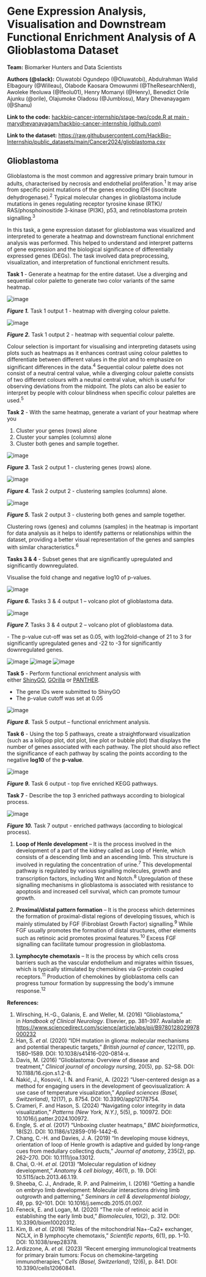 # **Gene Expression Analysis, Visualisation and Downstream Functional Enrichment Analysis of A Glioblastoma Dataset**
**Team:** Biomarker Hunters and Data Scientists

**Authors (@slack):** Oluwatobi Ogundepo (@Oluwatobi), Abdulrahman Walid Elbagoury (@Willeau), Olabode Kaosara Omowunmi (@TheResearchNerd), Awoleke Ifeoluwa (@Ifeolu01), Henry Momanyi (@Henry), Benedict Orile Ajunku (@orile), Olajumoke Oladosu (@Jumblosu), Mary Dhevanayagam (@Shanu)

**Link to the code:** [hackbio-cancer-internship/stage-two/code.R at main · marydhevanayagam/hackbio-cancer-internship (github.com)](https://github.com/marydhevanayagam/hackbio-cancer-internship/blob/main/stage-two/code.R)

**Link to the dataset:** <https://raw.githubusercontent.com/HackBio-Internship/public_datasets/main/Cancer2024/glioblastoma.csv>

## **Glioblastoma**
Glioblastoma is the most common and aggressive primary brain tumour in adults, characterised by necrosis and endothelial proliferation.<sup>1</sup> It may arise from specific point mutations of the genes encoding IDH (isocitrate dehydrogenase).<sup>2</sup> Typical molecular changes in glioblastoma include mutations in genes regulating receptor tyrosine kinase (RTK)/ RAS/phosphoinositide 3-kinase (PI3K), p53, and retinoblastoma protein signalling.<sup>3</sup>

In this task, a gene expression dataset for glioblastoma was visualized and interpreted to generate a heatmap and downstream functional enrichment analysis was performed. This helped to understand and interpret patterns of gene expression and the biological significance of differentially expressed genes (DEGs). The task involved data preprocessing, visualization, and interpretation of functional enrichment results.

<a name="_hlk176856732"></a>**Task 1** - Generate a heatmap for the entire dataset. Use a diverging and sequential color palette to generate two color variants of the same heatmap. 

![image](https://github.com/marydhevanayagam/hackbio-cancer-internship/blob/main/stage-two/results/Task1-output1.png?raw=true)

<a name="_hlk176856752"></a>***Figure 1.*** Task 1 output 1 - heatmap with diverging colour palette.

![image](https://github.com/marydhevanayagam/hackbio-cancer-internship/blob/main/stage-two/results/Task1-output2.png?raw=true)

***Figure 2.*** Task 1 output 2 - heatmap with sequential colour palette.

Colour selection is important for visualising and interpreting datasets using plots such as heatmaps as it enhances contrast using colour palettes to differentiate between different values in the plot and to emphasize on significant differences in the data.<sup>4</sup> Sequential colour palette does not consist of a neutral central value, while a diverging colour palette consists of two different colours with a neutral central value, which is useful for observing deviations from the midpoint. The plots can also be easier to interpret by people with colour blindness when specific colour palettes are used.<sup>5</sup> 

**Task 2** - With the same heatmap, generate a variant of your heatmap where you

1. Cluster your genes (rows) alone
1. Cluster your samples (columns) alone
1. Cluster both genes and sample together.

![image](https://github.com/marydhevanayagam/hackbio-cancer-internship/blob/main/stage-two/results/Task2-output1.png?raw=true)

***Figure 3.*** Task 2 output 1 - clustering genes (rows) alone.

![image](https://github.com/marydhevanayagam/hackbio-cancer-internship/blob/main/stage-two/results/Task2-output2.png?raw=true)

***Figure 4.*** Task 2 output 2 - clustering samples (columns) alone.

![image](https://github.com/marydhevanayagam/hackbio-cancer-internship/blob/main/stage-two/results/Task2-output3.png?raw=true)

***Figure 5.*** Task 2 output 3 - clustering both genes and sample together.

<a name="_hlk176856820"></a>Clustering rows (genes) and columns (samples) in the heatmap is important for data analysis as it helps to identify patterns or relationships within the dataset, providing a better visual representation of the genes and samples with similar characteristics.<sup>6</sup>



**Tasks 3 & 4** - Subset genes that are significantly upregulated and significantly downregulated. 

Visualise the fold change and negative log10 of p-values.

![image](https://github.com/marydhevanayagam/hackbio-cancer-internship/blob/main/stage-two/results/Task3&4-output1.png?raw=true)

***Figure 6.*** Tasks 3 & 4 output 1 – volcano plot of glioblastoma data.

![image](https://github.com/user-attachments/assets/4059f05a-6ed6-4982-bd8e-465eadf40103)

***Figure 7.*** Tasks 3 & 4 output 2 – volcano plot of glioblastoma data.

\- The p-value cut-off was set as 0.05, with log2fold-change of 21 to 3 for significantly upregulated genes and -22 to -3 for significantly downregulated genes.

![image](https://github.com/marydhevanayagam/hackbio-cancer-internship/blob/main/stage-two/results/Task3&4-output3.png?raw=true)
![image](https://github.com/marydhevanayagam/hackbio-cancer-internship/blob/main/stage-two/results/Task3&4-output4.png?raw=true)
![image](https://github.com/marydhevanayagam/hackbio-cancer-internship/blob/main/stage-two/results/Task3&4-output5.png?raw=true)


**Task 5** - Perform functional enrichment analysis with either [ShinyGO](http://bioinformatics.sdstate.edu/go/), [GOrilla](https://cbl-gorilla.cs.technion.ac.il/) or [PANTHER](https://geneontology.org/).

- <a name="_hlk176856865"></a>The gene IDs were submitted to ShinyGO
- The p-value cutoff was set at 0.05

![image](https://github.com/marydhevanayagam/hackbio-cancer-internship/blob/main/stage-two/results/Task5-output.PNG?raw=true)

***Figure 8.*** Task 5 output – functional enrichment analysis.

**Task 6** - Using the top 5 pathways, create a straightforward visualization (such as a lollipop plot, dot plot, line plot or bubble plot) that displays the number of genes associated with each pathway. The plot should also reflect the significance of each pathway by scaling the points according to the negative **log10** of the **p-value**.

![image](https://github.com/marydhevanayagam/hackbio-cancer-internship/blob/main/stage-two/results/Task6-output.png?raw=true)

***Figure 9.*** Task 6 output - top five enriched KEGG pathways.


**Task 7** - Describe the top 3 enriched pathways according to biological process.

![image](https://github.com/marydhevanayagam/hackbio-cancer-internship/blob/main/stage-two/results/Task7-output.png?raw=true)

***Figure 10.*** Task 7 output - enriched pathways (according to biological process).

1) **Loop of Henle development** – It is the process involved in the development of a part of the kidney called as Loop of Henle, which consists of a descending limb and an ascending limb. This structure is involved in regulating the concentration of urine.<sup>7</sup> This developmental pathway is regulated by various signalling molecules, growth and transcription factors, including Wnt and Notch.<sup>8</sup> Upregulation of these signalling mechanisms in glioblastoma is associated with resistance to apoptosis and increased cell survival, which can promote tumour growth.

1) **Proximal/distal pattern formation** – It is the process which determines the formation of proximal-distal regions of developing tissues, which is mainly stimulated by FGF (Fibroblast Growth Factor) signalling.<sup>9</sup> While FGF usually promotes the formation of distal structures, other elements such as retinoic acid promotes proximal features.<sup>10</sup> Excess FGF signalling can facilitate tumour progression in glioblastoma.

1) **Lymphocyte chemotaxis** – It is the process by which cells cross barriers such as the vascular endothelium and migrates within tissues, which is typically stimulated by chemokines via G-protein coupled receptors.<sup>11</sup> Production of chemokines by glioblastoma cells can progress tumour formation by suppressing the body's immune response.<sup>12</sup>


**References:**

1. Wirsching, H.-G., Galanis, E. and Weller, M. (2016) “Glioblastoma,” in *Handbook of Clinical Neurology*. Elsevier, pp. 381–397. Available at: https://www.sciencedirect.com/science/article/abs/pii/B9780128029978000232
1. Han, S. *et al.* (2020) “IDH mutation in glioma: molecular mechanisms and potential therapeutic targets,” *British journal of cancer*, 122(11), pp. 1580–1589. DOI: 10.1038/s41416-020-0814-x.
1. Davis, M. (2016) “Glioblastoma: Overview of disease and treatment,” *Clinical journal of oncology nursing*, 20(5), pp. S2–S8. DOI: 10.1188/16.cjon.s1.2-8.
1. Nakić, J., Kosović, I. N. and Franić, A. (2022) “User-centered design as a method for engaging users in the development of geovisualization: A use case of temperature visualization,” *Applied sciences (Basel, Switzerland)*, 12(17), p. 8754. DOI: 10.3390/app12178754.
1. Crameri, F. and Hason, S. (2024) “Navigating color integrity in data visualization,” *Patterns (New York, N.Y.)*, 5(5), p. 100972. DOI: 10.1016/j.patter.2024.100972.
1. Engle, S. *et al.* (2017) “Unboxing cluster heatmaps,” *BMC bioinformatics*, 18(S2). DOI: 10.1186/s12859-016-1442-6.
1. Chang, C.-H. and Davies, J. A. (2019) “In developing mouse kidneys, orientation of loop of Henle growth is adaptive and guided by long‐range cues from medullary collecting ducts,” *Journal of anatomy*, 235(2), pp. 262–270. DOI: 10.1111/joa.13012.
1. Chai, O.-H. *et al.* (2013) “Molecular regulation of kidney development,” *Anatomy & cell biology*, 46(1), p. 19. DOI: 10.5115/acb.2013.46.1.19.
1. Sheeba, C. J., Andrade, R. P. and Palmeirim, I. (2016) “Getting a handle on embryo limb development: Molecular interactions driving limb outgrowth and patterning,” *Seminars in cell & developmental biology*, 49, pp. 92–101. DOI: 10.1016/j.semcdb.2015.01.007.
1. Feneck, E. and Logan, M. (2020) “The role of retinoic acid in establishing the early limb bud,” *Biomolecules*, 10(2), p. 312. DOI: 10.3390/biom10020312.
1. Kim, B. *et al.* (2016) “Roles of the mitochondrial Na+-Ca2+ exchanger, NCLX, in B lymphocyte chemotaxis,” *Scientific reports*, 6(1), pp. 1–10. DOI: 10.1038/srep28378.
1. Ardizzone, A. *et al.* (2023) “Recent emerging immunological treatments for primary brain tumors: Focus on chemokine-targeting immunotherapies,” *Cells (Basel, Switzerland)*, 12(6), p. 841. DOI: 10.3390/cells12060841.

